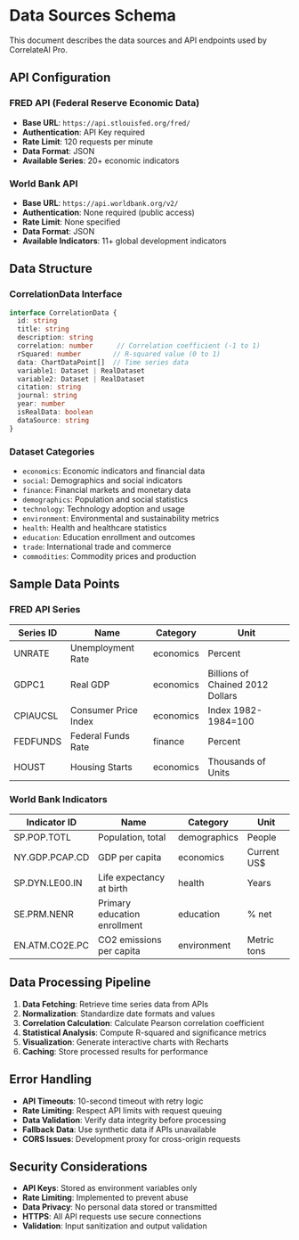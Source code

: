 # Data Sources Schema

This document describes the data sources and API endpoints used by CorrelateAI Pro.

## API Configuration

### FRED API (Federal Reserve Economic Data)
- **Base URL**: `https://api.stlouisfed.org/fred/`
- **Authentication**: API Key required
- **Rate Limit**: 120 requests per minute
- **Data Format**: JSON
- **Available Series**: 20+ economic indicators

### World Bank API
- **Base URL**: `https://api.worldbank.org/v2/`
- **Authentication**: None required (public access)
- **Rate Limit**: None specified
- **Data Format**: JSON
- **Available Indicators**: 11+ global development indicators

## Data Structure

### CorrelationData Interface
```typescript
interface CorrelationData {
  id: string
  title: string
  description: string
  correlation: number      // Correlation coefficient (-1 to 1)
  rSquared: number        // R-squared value (0 to 1)
  data: ChartDataPoint[]  // Time series data
  variable1: Dataset | RealDataset
  variable2: Dataset | RealDataset
  citation: string
  journal: string
  year: number
  isRealData: boolean
  dataSource: string
}
```

### Dataset Categories
- `economics`: Economic indicators and financial data
- `social`: Demographics and social indicators
- `finance`: Financial markets and monetary data
- `demographics`: Population and social statistics
- `technology`: Technology adoption and usage
- `environment`: Environmental and sustainability metrics
- `health`: Health and healthcare statistics
- `education`: Education enrollment and outcomes
- `trade`: International trade and commerce
- `commodities`: Commodity prices and production

## Sample Data Points

### FRED API Series
| Series ID | Name | Category | Unit |
|-----------|------|----------|------|
| UNRATE | Unemployment Rate | economics | Percent |
| GDPC1 | Real GDP | economics | Billions of Chained 2012 Dollars |
| CPIAUCSL | Consumer Price Index | economics | Index 1982-1984=100 |
| FEDFUNDS | Federal Funds Rate | finance | Percent |
| HOUST | Housing Starts | economics | Thousands of Units |

### World Bank Indicators
| Indicator ID | Name | Category | Unit |
|--------------|------|----------|------|
| SP.POP.TOTL | Population, total | demographics | People |
| NY.GDP.PCAP.CD | GDP per capita | economics | Current US$ |
| SP.DYN.LE00.IN | Life expectancy at birth | health | Years |
| SE.PRM.NENR | Primary education enrollment | education | % net |
| EN.ATM.CO2E.PC | CO2 emissions per capita | environment | Metric tons |

## Data Processing Pipeline

1. **Data Fetching**: Retrieve time series data from APIs
2. **Normalization**: Standardize date formats and values
3. **Correlation Calculation**: Calculate Pearson correlation coefficient
4. **Statistical Analysis**: Compute R-squared and significance metrics
5. **Visualization**: Generate interactive charts with Recharts
6. **Caching**: Store processed results for performance

## Error Handling

- **API Timeouts**: 10-second timeout with retry logic
- **Rate Limiting**: Respect API limits with request queuing
- **Data Validation**: Verify data integrity before processing
- **Fallback Data**: Use synthetic data if APIs unavailable
- **CORS Issues**: Development proxy for cross-origin requests

## Security Considerations

- **API Keys**: Stored as environment variables only
- **Rate Limiting**: Implemented to prevent abuse
- **Data Privacy**: No personal data stored or transmitted
- **HTTPS**: All API requests use secure connections
- **Validation**: Input sanitization and output validation